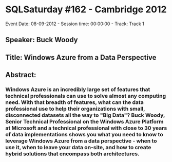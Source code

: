 # SQLSaturday #162 - Cambridge 2012
Event Date: 08-09-2012 - Session time: 00:00:00 - Track: Track 1
## Speaker: Buck Woody
## Title: Windows Azure from a Data Perspective
## Abstract:
### Windows Azure is an incredibly large set of features that technical professionals can use to solve almost any computing need. With that breadth of features, what can the data professional use to help their organizations with small, disconnected datasets all the way to "Big Data"? Buck Woody, Senior Technical Professional on the Windows Azure Platform at Microsoft and a technical professional with close to 30 years of data implementations shows you what you need to know to leverage Windows Azure from a data perspective - when to use it, when to leave your data on-site, and how to create hybrid solutions that encompass both architectures.
